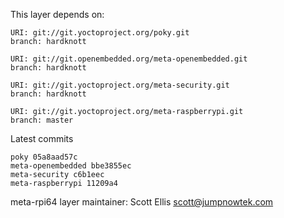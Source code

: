 This layer depends on:

    URI: git://git.yoctoproject.org/poky.git
    branch: hardknott

    URI: git://git.openembedded.org/meta-openembedded.git
    branch: hardknott

    URI: git://git.yoctoproject.org/meta-security.git
    branch: hardknott

    URI: git://git.yoctoproject.org/meta-raspberrypi.git
    branch: master

Latest commits

    poky 05a8aad57c
    meta-openembedded bbe3855ec
    meta-security c6b1eec
    meta-raspberrypi 11209a4

meta-rpi64 layer maintainer: Scott Ellis <scott@jumpnowtek.com>
